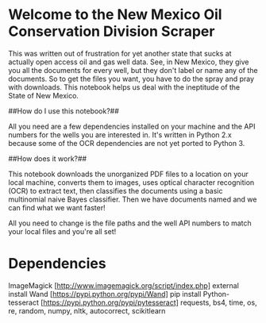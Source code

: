 # Welcome to the New Mexico Oil Conservation Division Scraper #

This was written out of frustration for yet another state that sucks at actually
open access oil and gas well data. See, in New Mexico, they give you all the
documents for every well, but they don't label or name any of the documents.
So to get the files you want, you have to do the spray and pray with downloads.
This notebook helps us deal with the ineptitude of the State of New Mexico.

##How do I use this notebook?##

All you need are a few dependencies installed on your machine and the API numbers
for the wells you are interested in. It's written in Python 2.x because some of
the OCR dependencies are not yet ported to Python 3.

##How does it work?##

This notebook downloads the unorganized PDF files to a location on your local
machine, converts them to images, uses optical character recognition (OCR) to
extract text, then classifies the documents using a basic multinomial naive Bayes
classifier. Then we have documents named and we can find what we want faster!

All you need to change is the file paths and the well API numbers to match your
local files and you're all set!

# Dependencies
ImageMagick [http://www.imagemagick.org/script/index.php] external install
Wand [https://pypi.python.org/pypi/Wand] pip install
Python-tesseract [https://pypi.python.org/pypi/pytesseract]
requests, bs4, time, os, re, random, numpy, nltk, autocorrect, scikitlearn
